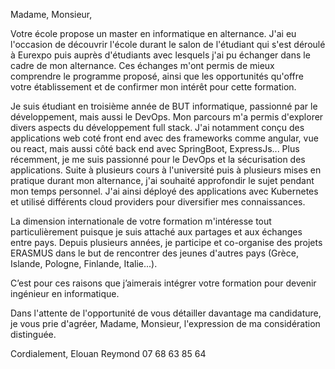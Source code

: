 Madame, Monsieur,

Votre école propose un master en informatique en alternance. J'ai eu l'occasion de découvrir l'école durant le salon de l'étudiant qui s'est déroulé à Eurexpo puis auprès d'étudiants avec lesquels j'ai pu échanger dans le cadre de mon alternance. Ces échanges m'ont permis de mieux comprendre le programme proposé, ainsi que les opportunités qu'offre votre établissement et de confirmer mon intérêt pour cette formation.

Je suis étudiant en troisième année de BUT informatique, passionné par le développement, mais aussi le DevOps. Mon parcours m'a permis d'explorer divers aspects du développement full stack. J'ai notamment conçu des applications web coté front end avec des frameworks comme angular, vue ou react, mais aussi côté back end avec SpringBoot, ExpressJs... Plus récemment, je me suis passionné pour le DevOps et la sécurisation des applications. Suite à plusieurs cours à l'université puis à plusieurs mises en pratique durant mon alternance, j'ai souhaité approfondir le sujet pendant mon temps personnel. J'ai ainsi déployé des applications avec Kubernetes et utilisé différents cloud providers pour diversifier mes connaissances.

La dimension internationale de votre formation m'intéresse tout particulièrement puisque je suis attaché aux partages et aux échanges entre pays. Depuis plusieurs années, je participe et co-organise des projets ERASMUS dans le but de rencontrer des jeunes d'autres pays (Grèce, Islande, Pologne, Finlande, Italie...).

C’est pour ces raisons que j’aimerais intégrer votre formation pour devenir ingénieur en informatique.

Dans l'attente de l'opportunité de vous détailler davantage ma candidature, je vous prie d'agréer, Madame, Monsieur, l'expression de ma considération distinguée.

Cordialement,
Elouan Reymond
07 68 63 85 64
